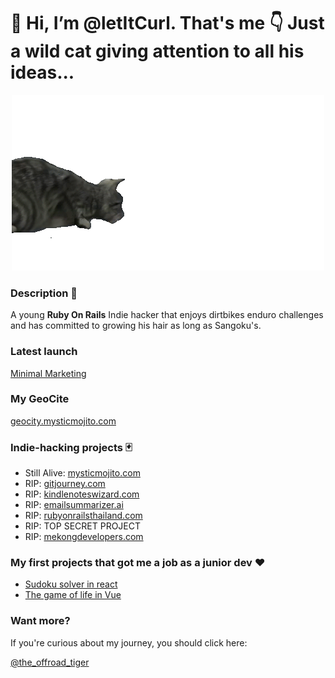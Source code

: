 # 👋 Hi, I’m @letItCurl. That's me 👇 Just a wild cat giving attention to all his ideas... 

<p align="center">
  <img src="cat.gif">
</p>

### Description 🤭
A young **Ruby On Rails** Indie hacker that enjoys dirtbikes enduro challenges and has committed to growing his hair as long as Sangoku's.

### Latest launch
[Minimal Marketing](https://themes.gohugo.io/themes/minimal_marketing/)

### My GeoCite
[geocity.mysticmojito.com](https://geocity.mysticmojito.com/)

### Indie-hacking projects 🃏
- Still Alive: [mysticmojito.com](https://mysticmojito.com/)
- RIP: [gitjourney.com](https://gitjourney.com/)
- RIP: [kindlenoteswizard.com](https://kindlenoteswizard.com)
- RIP: [emailsummarizer.ai](https://emailsummarizer.ai)
- RIP: [rubyonrailsthailand.com](https://rubyonrailsthailand.com)
- RIP: TOP SECRET PROJECT
- RIP: [mekongdevelopers.com](https://mekongdevelopers.com)

### My first projects that got me a job as a junior dev ❤️
- [Sudoku solver in react](https://sudoku-binchmarking.firebaseapp.com/)
- [The game of life in Vue](https://gameoflife-ts.web.app/)

### Want more?
If you're curious about my journey, you should click here:

[@the_offroad_tiger](https://linktr.ee/the_offroad_tiger)

<!---
letItCurl/letItCurl is a ✨ special ✨ repository because its `README.md` (this file) appears on your GitHub profile.
You can click the Preview link to take a look at your changes.
--->

